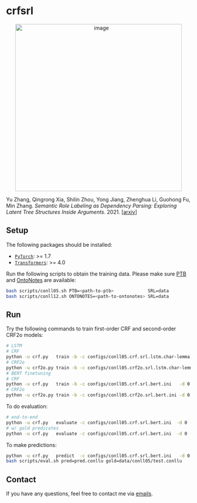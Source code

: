 # crfsrl

<p align="center"><img width="454" alt="image" src="https://user-images.githubusercontent.com/18402347/139386770-a1ca94a6-76c0-4d4c-8965-34a505d59ad4.png"></p>

Yu Zhang, Qingrong Xia, Shilin Zhou, Yong Jiang, Zhenghua Li, Guohong Fu, Min Zhang. _Semantic Role Labeling as Dependency Parsing: Exploring Latent Tree Structures Inside Arguments_. 2021. [[arxiv](http://arxiv.org/abs/2110.06865)]

## Setup

The following packages should be installed:
* [`PyTorch`](https://github.com/pytorch/pytorch): >= 1.7
* [`Transformers`](https://github.com/huggingface/transformers): >= 4.0

Run the following scripts to obtain the training data.
Please make sure [PTB](http://catalog.ldc.upenn.edu/LDC99T42) and [OntoNotes](https://catalog.ldc.upenn.edu/LDC2013T19) are available:
```sh
bash scripts/conll05.sh PTB=<path-to-ptb>             SRL=data
bash scripts/conll12.sh ONTONOTES=<path-to-ontonotes> SRL=data
```

## Run

Try the following commands to train first-order CRF and second-order CRF2o models:
```sh
# LSTM
# CRF
python -u crf.py   train -b -c configs/conll05.crf.srl.lstm.char-lemma.ini   -d 0 -f char lemma -p exp/conll05.crf.srl.lstm.char-lemma/model
# CRF2o
python -u crf2o.py train -b -c configs/conll05.crf2o.srl.lstm.char-lemma.ini -d 0 -f char lemma -p exp/conll05.crf2o.srl.lstm.char-lemma/model
# BERT finetuning
# CRF
python -u crf.py   train -b -c configs/conll05.crf.srl.bert.ini   -d 0 -p exp/conll05.crf.srl.bert/model   --batch-size=1000 --encoder bert --bert bert-large-cased 
# CRF2o
python -u crf2o.py train -b -c configs/conll05.crf2o.srl.bert.ini -d 0 -p exp/conll05.crf2o.srl.bert/model --batch-size=1000 --encoder bert --bert bert-large-cased
```
To do evaluation:
```sh
# end-to-end
python -u crf.py   evaluate -c configs/conll05.crf.srl.bert.ini  -d 0 -p exp/conll05.crf.srl.bert/model    --data data/conll05/test.conllu
# w/ gold predicates
python -u crf.py   evaluate -c configs/conll05.crf.srl.bert.ini  -d 0 -p exp/conll05.crf.srl.bert/model    --data data/conll05/test.conllu --prd
```
To make predictions:
```sh
python -u crf.py   predict  -c configs/conll05.crf.srl.bert.ini   -d 0 -p exp/conll05.crf.srl.bert/model   --data data/conll05/test.conllu --pred pred.conllu
bash scripts/eval.sh pred=pred.conllu gold=data/conll05/test.conllu
```

## Contact

If you have any questions, feel free to contact me via [emails](mailto:yzhang.cs@outlook.com).
